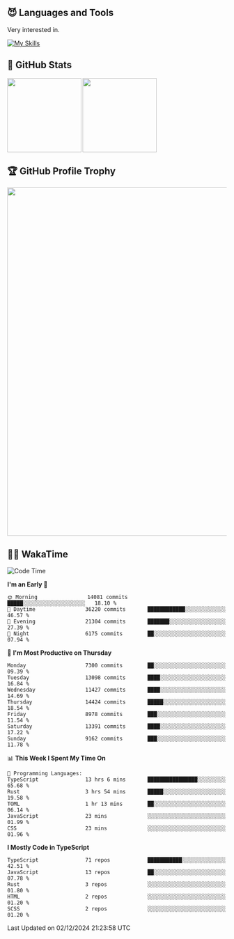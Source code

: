 <!-- # Hi there <img width="35" src="https://user-images.githubusercontent.com/50891407/148686885-0fefeb76-4cf6-473a-9e3e-889ce5513450.gif" /> I'm Yuta Ohira -->

<!-- ![alesion30](https://github.com/Alesion30/Alesion30/assets/50891407/5814fd76-9743-4cf8-89ff-b2be2fd49fb6) -->


<!--
[![Likes](https://badgen.org/img/zenn/alesion/likes?style=for-the-badge)](https://zenn.dev/alesion)
[![Followers](https://badgen.org/img/zenn/alesion/followers?style=for-the-badge)](https://zenn.dev/alesion)
[![Articles](https://badgen.org/img/zenn/alesion/articles?style=for-the-badge)](https://zenn.dev/alesion)
[![Books](https://badgen.org/img/zenn/alesion/books?style=for-the-badge)](https://zenn.dev/alesion?tab=books)
[![Scraps](https://badgen.org/img/zenn/alesion/scraps?style=for-the-badge)](https://zenn.dev/alesion?tab=scraps)

[![Contributions](https://badgen.org/img/qiita/alesion30/contributions?style=for-the-badge)](https://qiita.com/alesion30)
[![Followers](https://badgen.org/img/qiita/alesion30/followers?style=for-the-badge)](https://qiita.com/alesion30)
[![Articles](https://badgen.org/img/qiita/alesion30/articles?style=for-the-badge)](https://qiita.com/alesion30)
-->

<!-- <p align="left"> -->
  <!-- GitHub -->
<!--   <a href="https://github.com/alesion30/alesion30/">
    <img src="https://komarev.com/ghpvc/?username=alesion30" alt="alesion30" />
  </a>
  <a href="https://github.com/alesion30">
    <img height="20" src="https://img.shields.io/github/followers/alesion30?label=follow&logo=github&style=flat" />
  </a> -->
  <!-- Zenn -->
<!--   <a href="https://zenn.dev/alesion">
    <img src="https://zenn.badge.nikaera.com/s/alesion/likes?style=flat" alt="alesion likes" />
  </a>
  <a href="https://zenn.dev/alesion/articles">
    <img src="https://zenn.badge.nikaera.com/s/alesion/articles?style=flat" alt="alesion articles" />
  </a>
  <a href="https://zenn.dev/alesion/followers">
    <img src="https://zenn.badge.nikaera.com/s/alesion/followers?style=flat" alt="alesion followers" />
  </a>
  <a href="https://zenn.dev/alesion/books">
    <img src="https://zenn.badge.nikaera.com/s/alesion/books?style=flat" alt="alesion books" />
  </a>
  <a href="https://zenn.dev/alesion/scraps">
    <img src="https://zenn.badge.nikaera.com/s/alesion/scraps?style=flat" alt="alesion scraps" />
  </a> -->
  <!-- qiita -->
<!--   <a href="http://qiita.com/Alesion30">
    <img height="20" src="https://qiita-badge.apiapi.app/s/Alesion30/posts.svg" />
  </a>
    <img height="20" src="https://qiita-badge.apiapi.app/s/Alesion30/contributions.svg" />
  </a> -->
<!-- </p> -->

## 😈 Languages and Tools

Very interested in.

[![My Skills](https://skillicons.dev/icons?i=react,nextjs,typescript,flutter,firebase)](https://skillicons.dev)

<!-- I can handle a few others. -->

<!-- [![My Skills](https://skillicons.dev/icons?i=javascript,vue,nuxt,redux,electron,express,nodejs,deno,dart,python,flask,php,laravel,wordpress,go,rust,html,css,sass,tailwind,bootstrap,webpack,supabase,aws,dynamodb,mysql,figma,xd,vscode,latex)](https://skillicons.dev) -->

## 💎 GitHub Stats

<div>
  <img height="170" align="left" src="https://github-readme-stats.vercel.app/api?username=Alesion30&count_private=true&show_icons=true&title_color=81A1C1&text_color=ECEFF4&bg_color=2E3440&icon_color=D8DEE9&border_radius=10" />
  <img height="170" src="https://github-readme-stats.vercel.app/api/top-langs/?username=Alesion30&langs_count=8&layout=compact&title_color=81A1C1&text_color=ECEFF4&bg_color=2E3440&icon_color=D8DEE9&border_radius=10" />
</div>


## 🏆 GitHub Profile Trophy

<img width="800" src="https://github-profile-trophy.vercel.app/?username=Alesion30&theme=nord&no-frame=true"/>


## 🧑‍💻 WakaTime

<!--START_SECTION:waka-->
![Code Time](http://img.shields.io/badge/Code%20Time-3%2C821%20hrs%2027%20mins-blue)

**I'm an Early 🐤** 

```text
🌞 Morning                14081 commits       █████░░░░░░░░░░░░░░░░░░░░   18.10 % 
🌆 Daytime                36220 commits       ████████████░░░░░░░░░░░░░   46.57 % 
🌃 Evening                21304 commits       ███████░░░░░░░░░░░░░░░░░░   27.39 % 
🌙 Night                  6175 commits        ██░░░░░░░░░░░░░░░░░░░░░░░   07.94 % 
```
📅 **I'm Most Productive on Thursday** 

```text
Monday                   7300 commits        ██░░░░░░░░░░░░░░░░░░░░░░░   09.39 % 
Tuesday                  13098 commits       ████░░░░░░░░░░░░░░░░░░░░░   16.84 % 
Wednesday                11427 commits       ████░░░░░░░░░░░░░░░░░░░░░   14.69 % 
Thursday                 14424 commits       █████░░░░░░░░░░░░░░░░░░░░   18.54 % 
Friday                   8978 commits        ███░░░░░░░░░░░░░░░░░░░░░░   11.54 % 
Saturday                 13391 commits       ████░░░░░░░░░░░░░░░░░░░░░   17.22 % 
Sunday                   9162 commits        ███░░░░░░░░░░░░░░░░░░░░░░   11.78 % 
```


📊 **This Week I Spent My Time On** 

```text
💬 Programming Languages: 
TypeScript               13 hrs 6 mins       ████████████████░░░░░░░░░   65.68 % 
Rust                     3 hrs 54 mins       █████░░░░░░░░░░░░░░░░░░░░   19.58 % 
TOML                     1 hr 13 mins        ██░░░░░░░░░░░░░░░░░░░░░░░   06.14 % 
JavaScript               23 mins             ░░░░░░░░░░░░░░░░░░░░░░░░░   01.99 % 
CSS                      23 mins             ░░░░░░░░░░░░░░░░░░░░░░░░░   01.96 % 
```

**I Mostly Code in TypeScript** 

```text
TypeScript               71 repos            ███████████░░░░░░░░░░░░░░   42.51 % 
JavaScript               13 repos            ██░░░░░░░░░░░░░░░░░░░░░░░   07.78 % 
Rust                     3 repos             ░░░░░░░░░░░░░░░░░░░░░░░░░   01.80 % 
HTML                     2 repos             ░░░░░░░░░░░░░░░░░░░░░░░░░   01.20 % 
SCSS                     2 repos             ░░░░░░░░░░░░░░░░░░░░░░░░░   01.20 % 
```




 Last Updated on 02/12/2024 21:23:58 UTC
<!--END_SECTION:waka-->
